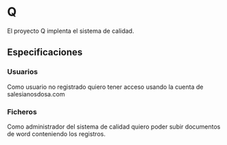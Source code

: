 # Q

El proyecto Q implenta el sistema de calidad.

## Especificaciones

### Usuarios

Como usuario no registrado quiero tener acceso usando la cuenta de salesianosdosa.com

### Ficheros

Como administrador del sistema de calidad quiero poder subir documentos de word conteniendo los registros.
